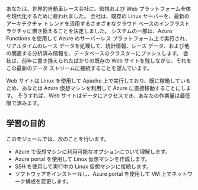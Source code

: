 あなたは、世界的自動車レース会社に、監視および Web プラットフォーム全体を現代化するために雇われました。 会社は、既存の Linux サーバーを、最新のアーキテクチャ トレンドを活用するさまざまなクラウド ベースのインフラストラクチャに置き換えることを決定しました。 システムの一部は、Azure Functions を使用して Azure のサーバーレス プラットフォーム上で実行され、リアルタイムのレース データを処理して、統計情報、レース データ、および他の関連する分析済み情報を、データベースのクラスターにプッシュします。 会社は、前年に書き換えられたばかりの既存の Web サイトを残しながら、それをこの最新のデータ ストリームに接続することを望んでいます。

Web サイトは Linux を使用して Apache 上で実行しており、既に稼働しているため、あなたは Azure 仮想マシンを利用して Azure に直接移動することにします。 そうすれば、Web サイトはデータにアクセスでき、あなたの作業量は最低限で済みます。

## <a name="learning-objectives"></a>学習の目的

このモジュールでは、次のことを行います。

- Azure で仮想マシンに利用可能なオプションについて理解します。
- Azure portal を使用して Linux 仮想マシンを作成します。
- SSH を使用して実行中の Linux 仮想マシンに接続します。
- ソフトウェアをインストールし、Azure portal を使用して VM 上でネットワーク構成を変更します。